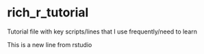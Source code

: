# rich_r_tutorial
Tutorial file with key scripts/lines that I use frequently/need to learn

This is a new line from rstudio